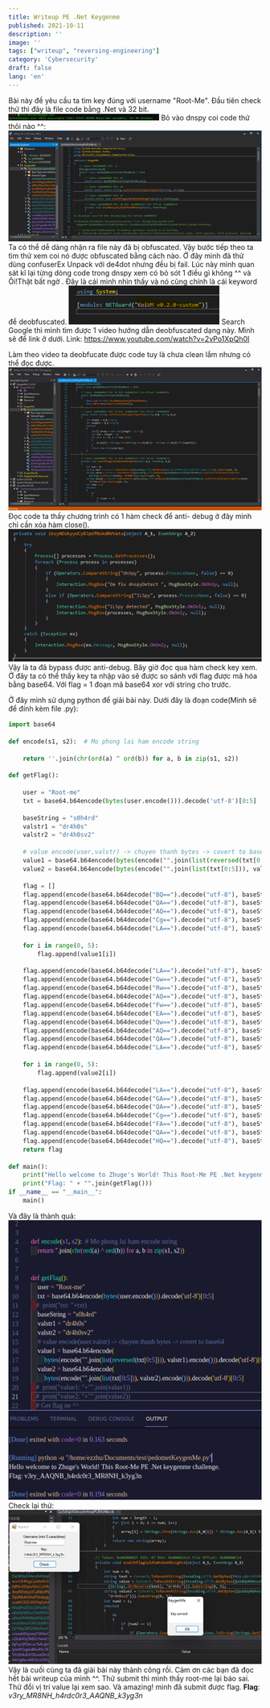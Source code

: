 ```yaml
---
title: Writeup PE .Net Keygenme
published: 2021-10-11   
description: ''
image: ''
tags: ["writeup", "reversing-engineering"]
category: 'Cybersecurity'
draft: false 
lang: 'en'
---
```


Bài này đề yêu cầu ta tìm key đúng với username "Root-Me".
Đầu tiên check thử thì đây là file code bằng .Net và 32 bit.
![alt text](image.png)
Bỏ vào dnspy coi code thử thôi nào ^^:
![alt text](image-1.png)
Ta có thể dễ dàng nhận ra file này đã bị obfuscated.
Vậy bước tiếp theo ta tìm thử xem coi nó được obfuscated bằng cách nào. Ở đây mình đã thử dùng confuserEx Unpack với de4dot nhưng đều bị fail. Lúc này mình quan sát kĩ lại từng dòng code trong dnspy xem có bỏ sót 1 điều gì không ^^ và Ôi!Thật  bất ngờ  . Đây là cái mình nhìn thấy và nó cũng chính là cái keyword để deobfuscated.
![alt text](image-2.png)
Search Google thì mình tìm được 1 video hướng dẫn deobfuscated dạng này. Mình sẽ để link ở dưới.
Link: https://www.youtube.com/watch?v=2vPo1XpQh0I

Làm theo video ta deobfucate được code tuy là chưa clean lắm nhưng có thể đọc được.
![alt text](image-3.png)
Đọc code ta thấy chương trình có 1 hàm check để anti- debug ở đây mình chỉ cần xóa hàm close().
![alt text](image-4.png)
Vậy là ta đã bypass được anti-debug. Bây giờ đọc qua hàm check key xem. Ở đây ta có thể thấy key ta nhập vào sẽ được so sánh với flag được mã hóa bằng base64. Với flag = 1 đoạn mã base64 xor với string cho trước.

Ở đây mình sử dụng python để giải bài này. Dưới đây là đoạn code(Mình sẽ để đính kèm file .py):
```python
import base64

def encode(s1, s2):  # Mo phong lai ham encode string

    return ''.join(chr(ord(a) ^ ord(b)) for a, b in zip(s1, s2))

def getFlag():

    user = "Root-me"
    txt = base64.b64encode(bytes(user.encode())).decode('utf-8')[0:5]

    baseString = "s0h4rd"
    valstr1 = "dr4h0s"
    valstr2 = "dr4h0sv2"

    # value encode(user,valstr) -> chuyen thanh bytes -> covert to base64
    value1 = base64.b64encode(bytes(encode("".join(list(reversed(txt[0:5]))), valstr1).encode())).decode('utf-8')[0:5]
    value2 = base64.b64encode(bytes(encode("".join(list(txt[0:5])), valstr2).encode())).decode('utf-8')[0:5]

    flag = []
    flag.append(encode(base64.b64decode("BQ==").decode("utf-8"), baseString))
    flag.append(encode(base64.b64decode("QA==").decode("utf-8"), baseString))
    flag.append(encode(base64.b64decode("AQ==").decode("utf-8"), baseString))
    flag.append(encode(base64.b64decode("Cg==").decode("utf-8"), baseString))
    flag.append(encode(base64.b64decode("LA==").decode("utf-8"), baseString))

    for i in range(0, 5):
        flag.append(value1[i])

    flag.append(encode(base64.b64decode("LA==").decode("utf-8"), baseString))
    flag.append(encode(base64.b64decode("Gw==").decode("utf-8"), baseString))
    flag.append(encode(base64.b64decode("Rw==").decode("utf-8"), baseString))
    flag.append(encode(base64.b64decode("AQ==").decode("utf-8"), baseString))
    flag.append(encode(base64.b64decode("Fw==").decode("utf-8"), baseString))
    flag.append(encode(base64.b64decode("EA==").decode("utf-8"), baseString))
    flag.append(encode(base64.b64decode("Qw==").decode("utf-8"), baseString))
    flag.append(encode(base64.b64decode("AQ==").decode("utf-8"), baseString))
    flag.append(encode(base64.b64decode("QA==").decode("utf-8"), baseString))
    flag.append(encode(base64.b64decode("LA==").decode("utf-8"), baseString))

    for i in range(0, 5):
        flag.append(value2[i])

    flag.append(encode(base64.b64decode("LA==").decode("utf-8"), baseString))
    flag.append(encode(base64.b64decode("GA==").decode("utf-8"), baseString))
    flag.append(encode(base64.b64decode("QA==").decode("utf-8"), baseString))
    flag.append(encode(base64.b64decode("Cg==").decode("utf-8"), baseString))
    flag.append(encode(base64.b64decode("FA==").decode("utf-8"), baseString))
    flag.append(encode(base64.b64decode("QA==").decode("utf-8"), baseString))
    flag.append(encode(base64.b64decode("HQ==").decode("utf-8"), baseString))
    return flag

def main():
    print("Hello welcome to Zhuge's World! This Root-Me PE .Net keygenme challenge.")
    print("Flag: " + "".join(getFlag()))
if __name__ == "__main__":
    main()
```
Và đây là thành quả:
![alt text](image-5.png)
Check lại thử:
![alt text](image-6.png)
Vậy là cuối cùng ta đã giải bài này thành công rồi. Cảm ơn các bạn đã đọc hết bài writeup của mình ^^.
Thử submit thì mình thấy root-me lại báo sai. Thử đổi vị trí value lại xem sao. Và amazing! mình đã submit được flag.
**Flag**: *v3ry_MR8NH_h4rdc0r3_AAQNB_k3yg3n*